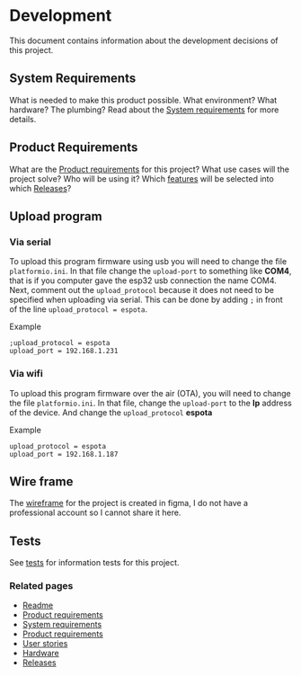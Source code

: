 # Development

This document contains information about the development decisions of this project.

## System Requirements
What is needed to make this product possible.  What environment? What hardware? The plumbing?
Read about the [System requirements] for more details.

## Product Requirements
What are the [Product requirements] for this project?
What use cases will the project solve?  Who will be using it?
Which [features] will be selected into which [Releases]?

## Upload program

### Via serial
To upload this program firmware using usb you will need to change the file `platformio.ini`.  In that file change the `upload-port` to something like **COM4**, that is if you computer gave the esp32 usb connection the name COM4.  Next, comment out the `upload_protocol` because it does not need to be specified when uploading via serial.  This can be done by adding `;` in front of the line `upload_protocol = espota`.

Example
```
;upload_protocol = espota
upload_port = 192.168.1.231
```

### Via wifi
To upload this program firmware over the air (OTA), you will need to change the file `platformio.ini`. In that file, change the `upload-port` to the **Ip** address of the device.  And change the `upload_protocol` **espota** 

Example
```
upload_protocol = espota
upload_port = 192.168.1.187
```

## Wire frame
The [wireframe] for the project is created in figma, I do not have a professional account so I cannot share it here.

## Tests
See [tests] for information tests for this project.


 ### Related pages
 * [Readme]
 * [Product requirements]
 * [System requirements]
 * [Product requirements]
 * [User stories]
 * [Hardware]
 * [Releases]


[Readme]: ../../README.md
[Product requirements]: ./productRequirements.md
[System requirements]: ./systemRequirements.md
[User stories]: ./userStories.md
[Hardware]: ./hardware.md
[Releases]: ./releases.md
[wireframe]: https://www.figma.com/file/y1b4Cv2xqcNgusC35FyHj3/Water-mixer


[features]: ./productRequirements.md#features
[tests]: ../../test/README.md
